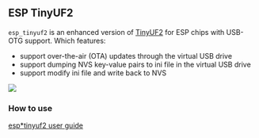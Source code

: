 ## ESP TinyUF2

`esp_tinyuf2` is an enhanced version of [TinyUF2](https://github.com/adafruit/tinyuf2) for ESP chips with USB-OTG support. Which features:

- support over-the-air (OTA) updates through the virtual USB drive
- support dumping NVS key-value pairs to ini file in the virtual USB drive
- support modify ini file and write back to NVS

![](./uf2_disk.png)


### How to use

[esp*tinyuf2 user guide](https://docs.espressif.com/projects/esp-iot-solution/en/latest/usb/usb*device/esp_tinyuf2.html)

